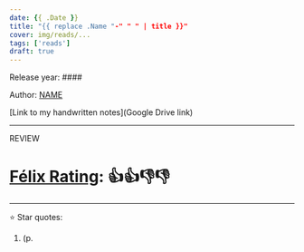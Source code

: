 ```yaml
---
date: {{ .Date }}
title: "{{ replace .Name "-" " " | title }}"
cover: img/reads/...
tags: ['reads']
draft: true
---
```


Release year: ####

Author: [NAME]()

[Link to my handwritten notes](Google Drive link)

---

REVIEW

# [Félix Rating](/posts/2023/10/my-book-ratings-explained/): 👍👍👎👎

---

:star: Star quotes:

1. (p. 
